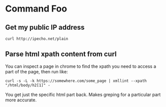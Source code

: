 # Command Foo

## Get my public IP address

    curl http://ipecho.net/plain

## Parse html xpath content from curl

You can inspect a page in chrome to find the xpath you need to access a part of the page, then run like:

    curl -s -L -k https://somewhere.com/some_page | xmllint --xpath "/html/body/h2[1]" -

You get just the specific html part back. Makes greping for a particular part more accurate.
